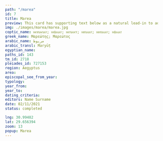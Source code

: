 ```yaml
---
path: "/marea"
id: 7
title: Marea
preview: This card has supporting text below as a natural lead-in to additional content.
img: ./images/marea/marea.jpg
coptic_name: ⲛⲉⲓⲡⲁⲉⲓⲁⲧ; ⲛⲓⲫⲁⲓⲁⲧ; ⲛⲉⲡⲁⲓⲉⲧ; ⲛⲓⲡⲁⲓⲁⲧ; ⲛⲏⲡⲁⲓⲁⲧ; ⲛⲫⲁⲓⲁⲧ
greek_name: Μαρεώτης; Μαρεώτος
arabic_name: مريوط
arabic_transl: Maryūṭ
egyptian_name:
paths_id: 143
tm_id: 2718
pleiades_id: 727153
region: Aegyptus
area:
episcopal_see_from_year:
typology:
year_from:
year_to:
dating_criteria:
editors: Name Surname
date: 02/11/2021
status: completed

lng: 30.99482
lat: 29.656394
zoom: 13
popup: Marea
---
```

